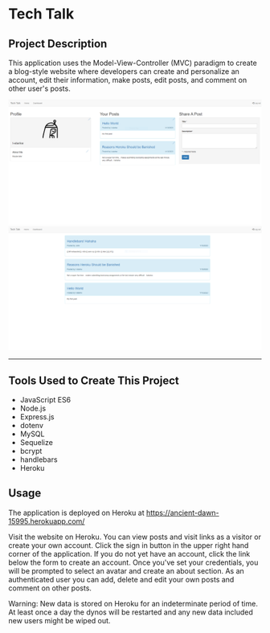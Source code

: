 # Tech Talk

## Project Description
This application uses the Model-View-Controller (MVC) paradigm to create a blog-style website where developers can create and personalize an account, edit their information, make posts, edit posts, and comment on other user's posts.

![image](./public/img/avatars/app/Dashboard.PNG) ![image](./public/img/avatars/app/home.PNG)

---
## Tools Used to Create This Project
* JavaScript ES6
* Node.js
* Express.js
* dotenv
* MySQL
* Sequelize
* bcrypt
* handlebars
* Heroku

## Usage
The application is deployed on Heroku at https://ancient-dawn-15995.herokuapp.com/

Visit the website on Heroku. You can view posts and visit links as a visitor or create your own account. Click the sign in button in the upper right hand corner of the application. If you do not yet have an account, click the link below the form to create an account. Once you've set your credentials, you will be prompted to select an avatar and create an about section. As an authenticated user you can add, delete and edit your own posts and comment on other posts.

Warning: New data is stored on Heroku for an indeterminate period of time. At least once a day the dynos will be restarted and any new data included new users might be wiped out.
